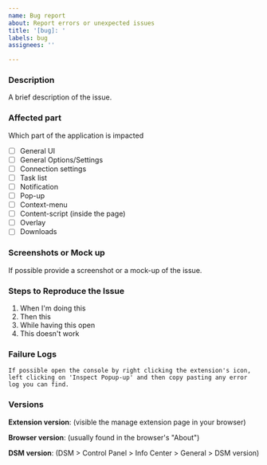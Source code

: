 ```yaml
---
name: Bug report 
about: Report errors or unexpected issues 
title: '[bug]: '
labels: bug 
assignees: ''

---
```


<!-- Thanks for creating an issue! In order to expedite the bug fixing please fill as much of the following categories as possible. -->

### Description

A brief description of the issue.

### Affected part

Which part of the application is impacted

- [ ] General UI
- [ ] General Options/Settings
- [ ] Connection settings
- [ ] Task list
- [ ] Notification
- [ ] Pop-up
- [ ] Context-menu
- [ ] Content-script (inside the page)
- [ ] Overlay
- [ ] Downloads

### Screenshots or Mock up

If possible provide a screenshot or a mock-up of the issue.

### Steps to Reproduce the Issue

1. When I'm doing this
2. Then this
3. While having this open
4. This doesn't work

### Failure Logs

```
If possible open the console by right clicking the extension's icon, left clicking on 'Inspect Popup-up' and then copy pasting any error log you can find.
```

### Versions

**Extension version**: (visible the manage extension page in your browser)

**Browser version**: (usually found in the browser's "About")

**DSM version**: (DSM > Control Panel > Info Center > General > DSM version)
